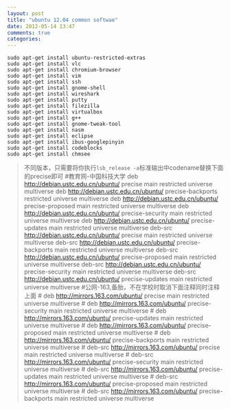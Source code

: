 ```yaml
---
layout: post
title: "ubuntu 12.04 common softwae"
date: 2012-05-14 13:47
comments: true
categories: 
---
```


    

    sudo apt-get install ubuntu-restricted-extras
    sudo apt-get install vlc
    sudo apt-get install chromium-browser
    sudo apt-get install vim
    sudo apt-get install ssh
    sudo apt-get install gnome-shell
    sudo apt-get install wireshark
    sudo apt-get install putty
    sudo apt-get install filezilla
    sudo apt-get install virtualbox
    sudo apt-get install g++
    sudo apt-get install gnome-tweak-tool
    sudo apt-get install nasm
    sudo apt-get install eclipse
    sudo apt-get install ibus-googlepinyin
    sudo apt-get install codeblocks
    sudo apt-get install chmsee 

>不同版本，只需要将你执行`lsb_release -a`标准输出中codename替换下面的precise即可
    #教育网-中国科技大学 
    deb http://debian.ustc.edu.cn/ubuntu/ precise main restricted universe multiverse
    deb http://debian.ustc.edu.cn/ubuntu/ precise-backports restricted universe multiverse
    deb http://debian.ustc.edu.cn/ubuntu/ precise-proposed main restricted universe multiverse
    deb http://debian.ustc.edu.cn/ubuntu/ precise-security main restricted universe multiverse
    deb http://debian.ustc.edu.cn/ubuntu/ precise-updates main restricted universe multiverse
    deb-src http://debian.ustc.edu.cn/ubuntu/ precise main restricted universe multiverse
    deb-src http://debian.ustc.edu.cn/ubuntu/ precise-backports main restricted universe multiverse
    deb-src http://debian.ustc.edu.cn/ubuntu/ precise-proposed main restricted universe multiverse
    deb-src http://debian.ustc.edu.cn/ubuntu/ precise-security main restricted universe multiverse
    deb-src http://debian.ustc.edu.cn/ubuntu/ precise-updates main restricted universe multiverse
    #公网-163,备胎，不在学校时取消下面注释同时注释上面
    # deb http://mirrors.163.com/ubuntu/ precise main restricted universe multiverse
    # deb http://mirrors.163.com/ubuntu/ precise-security main restricted universe multiverse
    # deb http://mirrors.163.com/ubuntu/ precise-updates main restricted universe multiverse
    # deb http://mirrors.163.com/ubuntu/ precise-proposed main restricted universe multiverse
    # deb http://mirrors.163.com/ubuntu/ precise-backports main restricted universe multiverse
    # deb-src http://mirrors.163.com/ubuntu/ precise main restricted universe multiverse
    # deb-src http://mirrors.163.com/ubuntu/ precise-security main restricted universe multiverse
    # deb-src http://mirrors.163.com/ubuntu/ precise-updates main restricted universe multiverse
    # deb-src http://mirrors.163.com/ubuntu/ precise-proposed main restricted universe multiverse
    # deb-src http://mirrors.163.com/ubuntu/ precise-backports main restricted universe multiverse
